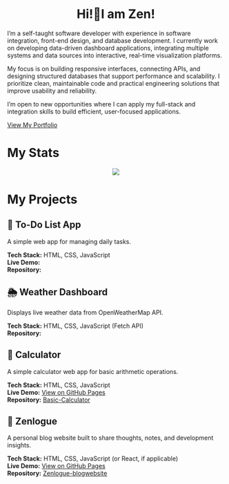 <h1 align="center">Hi!👋I am Zen!</h1>
<p>I’m a self-taught software developer with experience in software integration, front-end design, and database development. I currently work on developing data-driven dashboard applications, integrating multiple systems and data sources into interactive, real-time visualization platforms.</p>

<p>My focus is on building responsive interfaces, connecting APIs, and designing structured databases that support performance and scalability. I prioritize clean, maintainable code and practical engineering solutions that improve usability and reliability.</p>

<p>I’m open to new opportunities where I can apply my full-stack and integration skills to build efficient, user-focused applications.</p>

[View My Portfolio](https://zen-yee.github.io/Zen_Portfolio/)

# My Stats
<div align="center">
  <img width="" src="https://github-readme-stats.vercel.app/api/top-langs/?username=Zen-Yee&layout=compact&hide_title=1&card_width=300">
	<br>
</div>

# My Projects
## 📝 To-Do List App
A simple web app for managing daily tasks.

**Tech Stack:** HTML, CSS, JavaScript  
**Live Demo:**  
**Repository:** 

## 🌦️ Weather Dashboard
Displays live weather data from OpenWeatherMap API.

**Tech Stack:** HTML, CSS, JavaScript (Fetch API)  
**Repository:** 

## 🧮 Calculator
A simple calculator web app for basic arithmetic operations.

**Tech Stack:** HTML, CSS, JavaScript  
**Live Demo:** [View on GitHub Pages](https://zen-yee.github.io/Basic-Calculator/)  
**Repository:** [Basic-Calculator](https://github.com/Zen-Yee/Basic-Calculator)

## 📰 Zenlogue
A personal blog website built to share thoughts, notes, and development insights.

**Tech Stack:** HTML, CSS, JavaScript (or React, if applicable)  
**Live Demo:** [View on GitHub Pages](https://yourname.github.io/zenlogue)  
**Repository:** [Zenlogue-blogwebsite](https://github.com/Zen-Yee/Zenlogue-blogwebsite)



